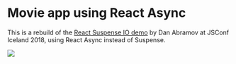 # Movie app using React Async

This is a rebuild of the [React Suspense IO demo](https://reactjs.org/blog/2018/03/01/sneak-peek-beyond-react-16.html) by Dan Abramov at JSConf Iceland 2018, using React Async instead of Suspense.

 [![](https://img.shields.io/badge/live-demo-blue.svg)](https://react-async.async-library.now.sh/examples/movie-app)

